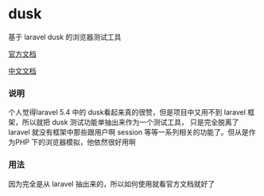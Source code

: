 # dusk
基于 laravel dusk 的浏览器测试工具

[官方文档](https://laravel.com/docs/master/dusk)

[中文文档](https://docs.golaravel.com/docs/5.4/dusk/)

### 说明

个人觉得laravel 5.4 中的 dusk看起来真的很赞，但是项目中又用不到 laravel 框架，所以就把 dusk 测试功能单抽出来作为一个测试工具，
只是完全脱离了 laravel 就没有框架中那些跟用户啊 session 等等一系列相关的功能了。但从是作为PHP 下的浏览器模拟，他依然很好用啊

### 用法

因为完全是从 laravel 抽出来的，所以如何使用就看官方文档就好了
